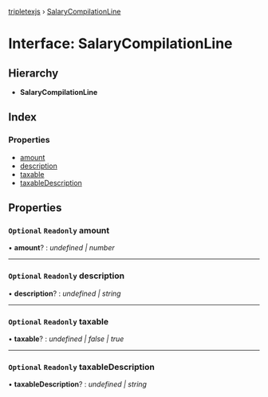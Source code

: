 [tripletexjs](../README.md) › [SalaryCompilationLine](salarycompilationline.md)

# Interface: SalaryCompilationLine

## Hierarchy

* **SalaryCompilationLine**

## Index

### Properties

* [amount](salarycompilationline.md#optional-readonly-amount)
* [description](salarycompilationline.md#optional-readonly-description)
* [taxable](salarycompilationline.md#optional-readonly-taxable)
* [taxableDescription](salarycompilationline.md#optional-readonly-taxabledescription)

## Properties

### `Optional` `Readonly` amount

• **amount**? : *undefined | number*

___

### `Optional` `Readonly` description

• **description**? : *undefined | string*

___

### `Optional` `Readonly` taxable

• **taxable**? : *undefined | false | true*

___

### `Optional` `Readonly` taxableDescription

• **taxableDescription**? : *undefined | string*
